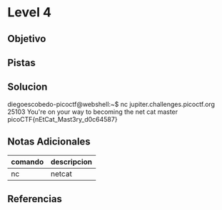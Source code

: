 # Level 4
## Objetivo
## Pistas
## Solucion
diegoescobedo-picoctf@webshell:~$ nc jupiter.challenges.picoctf.org 25103
You're on your way to becoming the net cat master
picoCTF{nEtCat_Mast3ry_d0c64587}
## Notas Adicionales
|comando|descripcion|
|-------|-----------|
|nc|netcat|
## Referencias